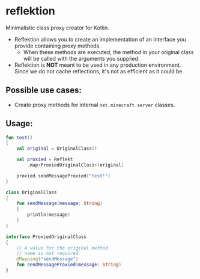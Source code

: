 # reflektion
Minimalistic class proxy creator for Kotlin.
 - Reflektion allows you to create an implementation of an interface you provide containing proxy methods.
   - When these methods are executed, the method in your original class will be called with the arguments you supplied.
 - Reflektion is **NOT** meant to be used in any production environment. Since we do not cache reflections, it's not as efficient as it could be.

## Possible use cases:
 - Create proxy methods for internal `net.minecraft.server` classes.

## Usage:
```kotlin
fun test()
{
    val original = OriginalClass()

    val proxied = Reflekt
        .map<ProxiedOriginalClass>(original)

    proxied.sendMessageProxied("test!")
}

class OriginalClass
{
    fun sendMessage(message: String)
    {
        println(message)
    }
}

interface ProxiedOriginalClass
{
    // A value for the original method 
    // name is not required.
    @Mapping("sendMessage")
    fun sendMessageProxied(message: String)
}
```

